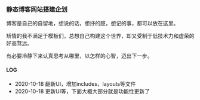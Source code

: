 ### 静态博客网站搭建企划

博客是自己的自留地，想说的话，想抒的臆，想记的事，都可以放在这里。

矫情的我不满足于模板们，总想自己构建这个世界，却又受制于低技术力和虚荣的好高骛远。

有必要冷静下来认真思考从哪里，以怎样的心智，迈出下一步。

#### LOG
* 2020-10-18 翻新UI，增加includes，layouts等文件
* 2020-10-18 更新UI等，下面大概大部分就是功能性更新了

